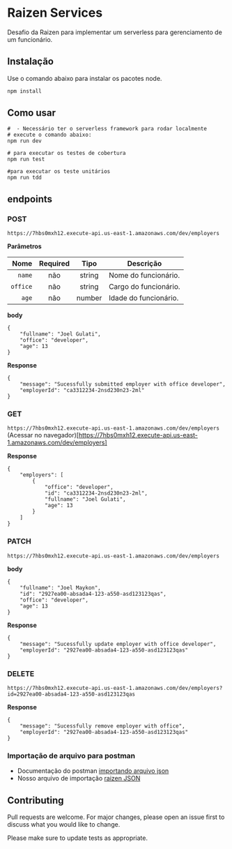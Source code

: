 # Raizen Services

Desafio da Raizen para implementar um serverless para gerenciamento de um funcionário.

## Instalação

Use o comando abaixo para instalar os pacotes node.

```bash
npm install
```

## Como usar

```
#  - Necessário ter o serverless framework para rodar localmente
# execute o comando abaixo:
npm run dev 

# para executar os testes de cobertura
npm run test

#para executar os teste unitários
npm run tdd
```
## endpoints


### POST 
`https://7hbs0mxh12.execute-api.us-east-1.amazonaws.com/dev/employers` 

**Parâmetros**

|          Nome | Required |  Tipo   | Descrição                                                                                                                                                         |
| -------------:|:--------:|:-------:| ------------------------------------------------------------------------------------------------------------------------------------------------------------------- |
|     `name` | não | string  | Nome do funcionário.                                                                   |
|`office`| não | string  | Cargo do funcionário.                                                                   |
|`age`| não | number  | Idade do funcionário.                                                                   |

**body**

```
{
    "fullname": "Joel Gulati",
    "office": "developer",
    "age": 13
}

```
**Response**

```
{
    "message": "Sucessfully submitted employer with office developer",
    "employerId": "ca3312234-2nsd230n23-2ml"
}
```
### GET
`https://7hbs0mxh12.execute-api.us-east-1.amazonaws.com/dev/employers` (Acessar no navegador)[https://7hbs0mxh12.execute-api.us-east-1.amazonaws.com/dev/employers] 

**Response**

```
{
    "employers": [
        {
            "office": "developer",
            "id": "ca3312234-2nsd230n23-2ml",
            "fullname": "Joel Gulati",
            "age": 13
        }
    ]
}
```

### PATCH
`https://7hbs0mxh12.execute-api.us-east-1.amazonaws.com/dev/employers` 

**body**

```
{
    "fullname": "Joel Maykon",
    "id": "2927ea00-absada4-123-a550-asd123123qas",
    "office": "developer",
    "age": 13
}
```
**Response**

```
{
    "message": "Sucessfully update employer with office developer",
    "employerId": "2927ea00-absada4-123-a550-asd123123qas"
}
```

### DELETE
`https://7hbs0mxh12.execute-api.us-east-1.amazonaws.com/dev/employers?id=2927ea00-absada4-123-a550-asd123123qas` 

**Response**

```
{
    "message": "Sucessfully remove employer with office",
    "employerId": "2927ea00-absada4-123-a550-asd123123qas"
}
```

### Importação de arquivo para postman

- Documentação do postman [importando arquivo json](https://learning.postman.com/docs/getting-started/importing-and-exporting-data/#importing-data-into-postman)
- Nosso arquivo de importação [raizen JSON](https://github.com/joelmaykonTADS/raizen-service/tree/main/postman)

## Contributing
Pull requests are welcome. For major changes, please open an issue first to discuss what you would like to change.

Please make sure to update tests as appropriate.
